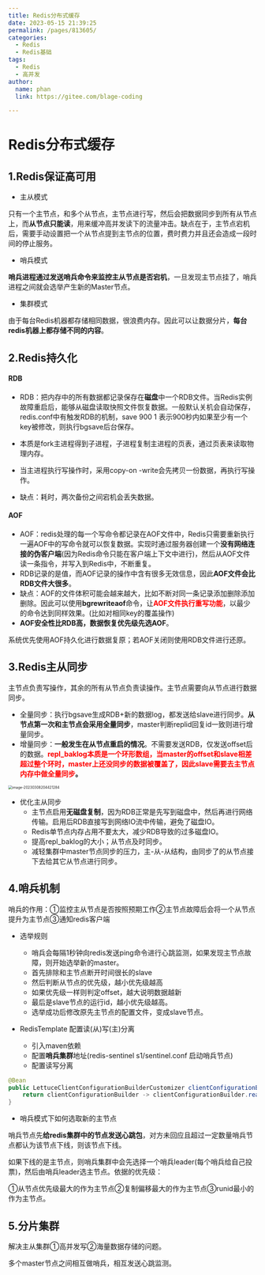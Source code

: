 ```yaml
---
title: Redis分布式缓存
date: 2023-05-15 21:39:25
permalink: /pages/813605/
categories: 
  - Redis
  - Redis基础
tags: 
  - Redis
  - 高并发
author: 
  name: phan
  link: https://gitee.com/blage-coding

---
```

# Redis分布式缓存

## 1.Redis保证高可用

- 主从模式

只有一个主节点，和多个从节点，主节点进行写，然后会把数据同步到所有从节点上，而**从节点只能读**，用来缓冲高并发读下的流量冲击。缺点在于，主节点宕机后，需要手动设置把一个从节点提到主节点的位置，费时费力并且还会造成一段时间的停止服务。

- 哨兵模式

**哨兵进程通过发送哨兵命令来监控主从节点是否宕机**，一旦发现主节点挂了，哨兵进程之间就会选举产生新的Master节点。

- 集群模式

由于每台Redis机器都存储相同数据，很浪费内存。因此可以让数据分片，**每台redis机器上都存储不同的内容**。

## 2.Redis持久化

#### RDB

- RDB：把内存中的所有数据都记录保存在**磁盘**中一个RDB文件。当Redis实例故障重启后，能够从磁盘读取快照文件恢复数据。一般默认关机会自动保存，redis.conf中有触发RDB的机制，save 900 1 表示900秒内如果至少有一个key被修改，则执行bgsave后台保存。

- 本质是fork主进程得到子进程，子进程复制主进程的页表，通过页表来读取物理内存。
- 当主进程执行写操作时，采用copy-on -write会先拷贝一份数据，再执行写操作。
- 缺点：耗时，两次备份之间宕机会丢失数据。

#### AOF

- AOF：redis处理的每一个写命令都记录在AOF文件中，Redis只需要重新执行一遍AOF中的写命令就可以恢复数据。实现时通过服务器创建一个**没有网络连接的伪客户端**(因为Redis命令只能在客户端上下文中进行)，然后从AOF文件读一条指令，并写入到Redis中，不断重复。
- RDB记录的是值，而AOF记录的操作中含有很多无效信息，因此**AOF文件会比RDB文件大很多**。
- 缺点：AOF的文件体积可能会越来越大，比如不断对同一条记录添加删除添加删除。因此可以使用**bgrewriteaof**命令，让<font color="red">**AOF文件执行重写功能**</font>，以最少的命令达到同样效果。(比如对相同key的覆盖操作)
- **AOF安全性比RDB高，数据恢复优先级先选AOF**。

系统优先使用AOF持久化进行数据复原；若AOF关闭则使用RDB文件进行还原。

## 3.Redis主从同步

主节点负责写操作，其余的所有从节点负责读操作。主节点需要向从节点进行数据同步。

- 全量同步：执行bgsave生成RDB+新的数据log，都发送给slave进行同步。**从节点第一次和主节点会采用全量同步**，master判断replid回复id一致则进行增量同步。
- 增量同步：**一般发生在从节点重启的情况**。不需要发送RDB，仅发送offset后的数据。**<font color="red">repl_baklog本质是一个环形数组，当master的offset和slave相差超过整个环时，master上还没同步的数据被覆盖了，因此slave需要去主节点内存中做全量同步</font>。**

<img src="https://jsd.cdn.zzko.cn/gh/blage-coding/picx-images-hosting@master/20230515/image-20230308204421284.50wivh0hnio0.webp" alt="image-20230308204421284" style="zoom:50%;" />

- 优化主从同步
  - 主节点启用**无磁盘复制**，因为RDB正常是先写到磁盘中，然后再进行网络传输。启用后RDB直接写到网络IO流中传输，避免了磁盘IO。
  - Redis单节点内存占用不要太大，减少RDB导致的过多磁盘IO。
  - 提高repl_baklog的大小；从节点及时同步。
  - 减轻集群中master节点同步的压力，主-从-从结构，由同步了的从节点接下去给其它从节点进行同步。

## 4.哨兵机制

哨兵的作用：①监控主从节点是否按照预期工作②主节点故障后会将一个从节点提升为主节点③通知redis客户端

- 选举规则
  - 哨兵会每隔1秒钟向redis发送ping命令进行心跳监测，如果发现主节点故障，则开始选举新的master。
  - 首先排除和主节点断开时间很长的slave
  - 然后判断从节点的优先级，越小优先级越高
  - 如果优先级一样则判定offset，越大说明数据越新
  - 最后是slave节点的运行id，越小优先级越高。
  - 选举成功后修改原先主节点的配置文件，变成slave节点。

- RedisTemplate 配置读(从)写(主)分离
  - 引入maven依赖
  - 配置**哨兵集群**地址(redis-sentinel s1/sentinel.conf 启动哨兵节点)
  - 配置读写分离

```java
@Bean
public LettuceClientConfigurationBuilderCustomizer clientConfigurationBuilderCustomizer(){
    return clientConfigurationBuilder -> clientConfigurationBuilder.readFrom(ReadFrom.REPLICA_PREFERRED);
}
```

- 哨兵模式下如何选取新的主节点

哨兵节点先**给redis集群中的节点发送心跳包**，对方未回应且超过一定数量哨兵节点都认为该节点下线，则该节点下线。

如果下线的是主节点，则哨兵集群中会先选择一个哨兵leader(每个哨兵给自己投票)，然后由哨兵leader选主节点。依据的优先级：

①从节点优先级最大的作为主节点②复制偏移最大的作为主节点③runid最小的作为主节点。

## 5.分片集群

解决主从集群①高并发写②海量数据存储的问题。

多个master节点之间相互做哨兵，相互发送心跳监测。

